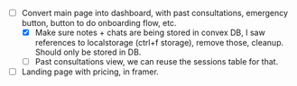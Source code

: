 - [ ] Convert main page into dashboard, with past consultations, emergency button, button to do onboarding flow, etc.
    - [x] Make sure notes + chats are being stored in convex DB, I saw references to localstorage (ctrl+f storage), remove those, cleanup. Should only be stored in DB.
    - [ ] Past consultations view, we can reuse the sessions table for that.

- [ ] Landing page with pricing, in framer.
